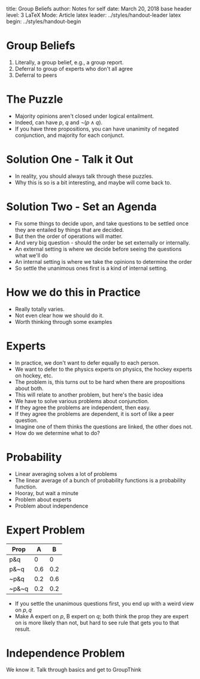 title:              Group Beliefs 
author:             Notes for self
date:               March 20, 2018
base header level:	3
LaTeX Mode:          Article
latex leader:         ../styles/handout-leader
latex begin:         ../styles/handout-begin

# Group Beliefs

1. Literally, a group belief, e.g., a group report.
2. Deferral to group of experts who don't all agree
3. Deferral to peers

# The Puzzle

* Majority opinions aren't closed under logical entailment.
* Indeed, can have $p$, $q$ and $\neg (p \wedge q)$.
* If you have three propositions, you can have unanimity of negated conjunction, and majority for each conjunct.

# Solution One - Talk it Out

* In reality, you should always talk through these puzzles.
* Why this is so is a bit interesting, and maybe will come back to.

# Solution Two - Set an Agenda

* Fix some things to decide upon, and take questions to be settled once they are entailed by things that are decided.
* But then the order of operations will matter.
* And very big question - should the order be set externally or internally.
* An external setting is where we decide before seeing the questions what we'll do
* An internal setting is where we take the opinions to determine the order
* So settle the unanimous ones first is a kind of internal setting.

# How we do this in Practice

* Really totally varies.
* Not even clear how we should do it.
* Worth thinking through some examples

# Experts

* In practice, we don't want to defer equally to each person.
* We want to defer to the physics experts on physics, the hockey experts on hockey, etc.
* The problem is, this turns out to be hard when there are propositions about both.
* This will relate to another problem, but here's the basic idea
* We have to solve various problems about conjunction.
* If they agree the problems are independent, then easy.
* If they agree the problems are dependent, it is sort of like a peer question.
* Imagine one of them thinks the questions are linked, the other does not.
* How do we determine what to do?

# Probability

* Linear averaging solves a lot of problems
* The linear average of a bunch of probability functions is a probability function.
* Hooray, but wait a minute
* Problem about experts
* Problem about independence

# Expert Problem

| Prop |  A  |  B  |
| --- | --- | --- |
| p&q  |  0  |  0  |
| p&~q | 0.6 | 0.2 |
| ~p&q | 0.2 | 0.6 |
| ~p&~q| 0.2 | 0.2 |

* If you settle the unanimous questions first, you end up with a weird view on $p, q$
* Make A expert on $p$, B expert on $q$; both think the prop they are expert on is more likely than not, but hard to see rule that gets you to that result.

# Independence Problem

We know it. Talk through basics and get to GroupThink